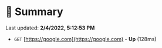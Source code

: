 # 📖 Summary
Last updated: **2/4/2022, 5:12:53 PM**

- `GET` [https://google.com](https://google.com) - **Up** (128ms)
